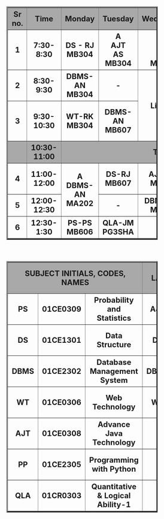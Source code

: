 <!DOCTYPE html>
<html lang="en">
<head>
    <meta charset="UTF-8">
    <meta name="viewport" content="width=device-width, initial-scale=1.0">
    <title>EV2 time table</title>
</head>
<body><center>
    <table border="3"  style="width: 80%; font-size: 20px;">
        <tr style="background-color: darkgrey;">
            <th>Sr no.</th>
            <th>Time</th>
            <th>Monday</th>
            <th>Tuesday</th>
            <th>Wednesday</th>
            <th>Thursday</th>
            <th>Friday</th>
        </tr>
        <tr>
            <th>1</th>
            <th>7:30-8:30</th>
            <th>DS - RJ <br>MB304</th>
            <th>A <br>AJT <br>AS <br>MB304</th>
            <th>A <br>DS <br>RJ <br>MB304</th>
            <th>DBMS-AN <br>MB304</th>
            <th>PS-PS <br>MB607</th>
        </tr>
        <tr>
            <th>2</th>
            <th>8:30-9:30</th>
            <th>DBMS-AN <br>MB304</th>
            <th>-</th>
            <th rowspan="2">Library</th>
            <th>PS-PS <br>MB304</th>
            <th>-</th>
        </tr>
        <tr>
            <th>3</th>
            <th>9:30-10:30</th>
            <th>WT-RK <br>MB304</th>
            <th>DBMS-AN <br>MB607</th>
            <th>AJT-AS <br>MB304</th>
            <th>A <br>WT <br>RK <br>MC310</th>
        </tr>
        <tr style="background-color: darkgray;">
            <th></th>
            <th>10:30-11:00</th>
            <th colspan="6"> TEA BREAK</th>
        </tr>
        <tr> <th>4</th>
            <th>11:00-12:00</th>
            <th rowspan="2">A <br>DBMS-AN <br>MA202</th>
            <th>DS-RJ <br>MB607</th>
            <th>AJT-AS <br>MB611</th>
            <th style="background-color: yellow;" rowspan="2">A <br>PS-PS<br>MB302[11:00-12:00]</PS-PS></th>
            <th style="background-color: yellow;">WT-RK <br>MB301</th>
        </tr>
        <tr>
            <th>5</th>
            <th>12:00-12:30</th>
            <th>-</th>
            <th >DBMS-AN <br>MB611</th>
            <th style="background-color: yellow;">DS-RJ <br>MB301</th>
        </tr>
        <tr>
            <th>6</th>
            <th>12:30-1:30</th>
            <th>PS-PS <br>MB606</th>
            <th>QLA-JM <br>PG3SHA</th>
            <th>-</th>
            <th>WT-RK <br>MB607</th>
            <th>-</th>
        </tr>
    </table> <br>
    <table border="3" style="width: 80%; font-size: 20px;" >
        <tr style="background-color: darkgrey;"> 
            <th colspan="3">SUBJECT INITIALS, CODES, NAMES</th>
            <th colspan="2">LAB PREMISES</th>
            <th colspan="2">FACULTY INITIALS AND NAMES</th>
        </tr>
        <tr>
            <th> PS</th>
            <th>01CE0309</th>
            <th>Probability and Statistics </th>
            <th>AJT</th>
            <th>MC216 ,MC214</th>
            <th>AS</th>
            <th>Prof. Anand singh</th>
        </tr>
        <tr>
            <th>DS</th>
            <th>01CE1301</th>
            <th>Data Structure</th>
            <th>DS</th>
            <th>MB205A, MC222 </th>
            <th>AN</th>
            <th>Prof. Aswathy Nair</th>
        </tr>
        <tr>
            <th>DBMS</th>
            <th>01CE2302</th>
            <th>Database Management System</th>
            <th>DBMS</th>
            <th>MA202, MC311</th>
            <th>PS</th>
            <th>Prof.Paras Shingadiya</th>
        </tr>
        <tr>
            <th>WT</th>
            <th>01CE0306</th>
            <th>Web Technology</th>
            <th>WT</th>
            <th>MA203, MC311</th>
            <th>HN</th>
            <th>Prof. Harsh nagar</th>
        </tr>
        <tr>
            <th>AJT</th>
            <th>01CE0308</th>
            <th>Advance Java Technology</th>
            <th> &nbsp;</th>
            <th> &nbsp;</th>
            <th>JM</th>
            <th>Prof. Jignesh Merja</th>
        </tr>
        <tr>
            <th>PP</th>
            <th>01CE2305</th>
            <th>Programming with Python</th>
            <th> &nbsp;</th>
            <th>&nbsp;</th>
            <th>RK</th>
            <th>Prof. Rupesh Kanojiya</th>
        </tr>
        <tr>
        <th>QLA</th>
        <th>01CR0303</th>
        <th>Quantitative & Logical Ability-1</th>
        <th> &nbsp;</th>
        <th> &nbsp;</th>
        <th>RJ</th>
        <th>Prof.Rahul Jain</th>
        </tr>
    </table>

</html>
</body></center>
</html>
